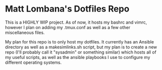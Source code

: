 # Matt Lombana's Dotfiles Repo

This is a HIGHLY WIP project. As of now, it hosts my bashrc and vimrc, however I plan on adding my .tmux.conf as well as a few other miscellaneous files.

My plan for this repo is to only host my dotfiles. It currently has an Ansible directory as well as a makesimlinks.sh script, but my plan is to create a new repo (I'll probably call it "sysadmin" or something similar) which hosts all of my useful scripts, as well as the ansible playbooks I use to configure my different operating systems.
